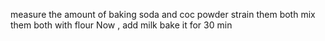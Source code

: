 measure the amount of baking soda and coc powder
strain them both 
mix them both with flour 
 Now , add milk 
 bake it for 30 min 
